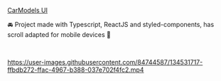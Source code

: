 <a href='https://carmodels-ui.netlify.app/'>CarModels UI</a>

<p> 🚘 Project made with Typescript, ReactJS and styled-components, has scroll adapted for mobile devices 🚀</p>

</br>

https://user-images.githubusercontent.com/84744587/134531717-ffbdb272-ffac-4967-b388-037e702f4fc2.mp4

